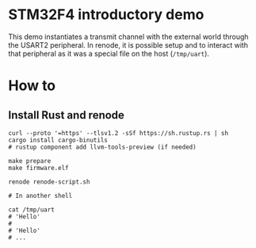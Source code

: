 # STM32F4 introductory demo

This demo instantiates a transmit channel with the external world through the USART2 peripheral. In renode, it is possible setup and to interact with that peripheral as it was a special file on the host (`/tmp/uart`). 

# How to
## Install Rust and renode

```shell
curl --proto '=https' --tlsv1.2 -sSf https://sh.rustup.rs | sh
cargo install cargo-binutils
# rustup component add llvm-tools-preview (if needed)

make prepare
make firmware.elf

renode renode-script.sh

# In another shell

cat /tmp/uart
# 'Hello'
# 
# 'Hello'
# ...
```
